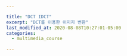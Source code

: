 ```yaml
---

title: "DCT IDCT"
excerpt: "DCT를 이용한 이미지 변환"
last_modified_at: 2020-08-08T10:27:01-05:00
categories:
  - multimedia_course

---
```

